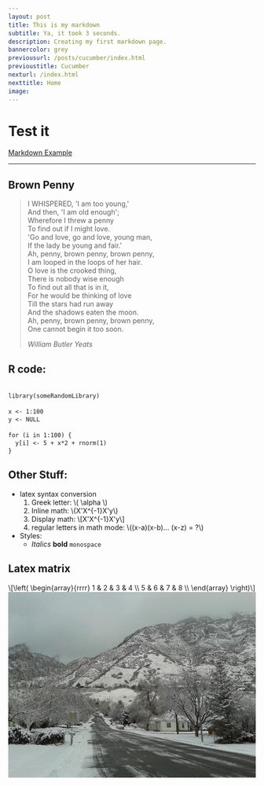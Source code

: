 ```yaml
---
layout: post
title: This is my markdown
subtitle: Ya, it took 3 seconds.
description: Creating my first markdown page.
bannercolor: grey
previousurl: /posts/cucumber/index.html
previoustitle: Cucumber
nexturl: /index.html
nexttitle: Home
image:
---
```



# Test it
[Markdown Example](http://www.unexpected-vortices.com/sw/rippledoc/quick-markdown-example.html)

***


## Brown Penny

> I WHISPERED, 'I am too young,'  
> And then, 'I am old enough';  
> Wherefore I threw a penny  
> To find out if I might love.  
> 'Go and love, go and love, young man,  
> If the lady be young and fair.'  
> Ah, penny, brown penny, brown penny,  
> I am looped in the loops of her hair.  
> O love is the crooked thing,  
> There is nobody wise enough  
> To find out all that is in it,  
> For he would be thinking of love  
> Till the stars had run away  
> And the shadows eaten the moon.  
> Ah, penny, brown penny, brown penny,  
> One cannot begin it too soon.   
>
> *William Butler Yeats*

## R code: 

<pre style="padding:0"><code class="R">
library(someRandomLibrary)

x <- 1:100
y <- NULL

for (i in 1:100) {
  y[i] <- 5 + x*2 + rnorm(1)
}
</code></pre>


## Other Stuff:

  - latex syntax conversion
      1. Greek letter: \\( \alpha \\)
      2. Inline math: \\(X'X^{-1}X'y\\)
      3. Display math: \\[X'X^{-1}X'y\\]
      4. regular letters in math mode: \\((x-a)(x-b)... (x-z) = ?\\)
  - Styles:
    - *Italics* **bold** `monospace` 

## Latex matrix
\\[\left(
  \begin{array}{rrrr}
    1 & 2 & 3 & 4 \\\\
    5 & 6 & 7 & 8 \\\\
  \end{array}
\right)\\]
![example image](/img/briar.jpg)
